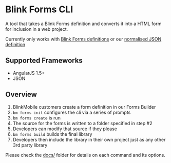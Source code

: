 # Blink Forms CLI

A tool that takes a Blink Forms definition and converts it into a HTML form for inclusion in a web project.

Currently only works with [Blink Forms definitions](http://blinkmobile.com.au/blink-intelligent-client-bic-forms-interpreter) or our [normalised JSON definition](docs/normalised-json-structure.md)

## Supported Frameworks

- AngularJS 1.5+
- JSON


## Overview

1. BlinkMobile customers create a form definition in our Forms Builder
2. `bm forms init` configures the cli via a series of prompts
3. `bm forms create` is run
4. The source for the forms is written to a folder specified in step #2
5. Developers can modify that source if they please
6. `bm forms build` builds the final library
7. Developers then include the library in their own project just as any other 3rd party library

Please check the [docs/](docs) folder for details on each command and its options.
